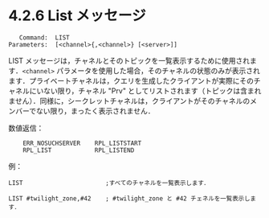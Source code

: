 # 4.2.6 List メッセージ

```
   Command:  LIST
Parameters:  [<channel>{,<channel>} [<server>]]
```

LIST メッセージは，チャネルとそのトピックを一覧表示するために使用されます．`<channel>` パラメータを使用した場合，そのチャネルの状態のみが表示されます．プライベートチャネルは，クエリを生成したクライアントが実際にそのチャネルにいない限り，チャネル "Prv" としてリストされます（トピックは含まれません）．同様に，シークレットチャネルは，クライアントがそのチャネルのメンバーでない限り，まったく表示されません．

数値返信：
```
    ERR_NOSUCHSERVER    RPL_LISTSTART
    RPL_LIST            RPL_LISTEND
```

例：
```
LIST                       ;すべてのチャネルを一覧表示します．

LIST #twilight_zone,#42    ; #twilight_zone と #42 チェネルを一覧表示します．
```
